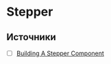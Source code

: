 # Stepper

## Источники
- [ ] [Building A Stepper Component](https://ishadeed.com/article/stepper-component-html-css/)